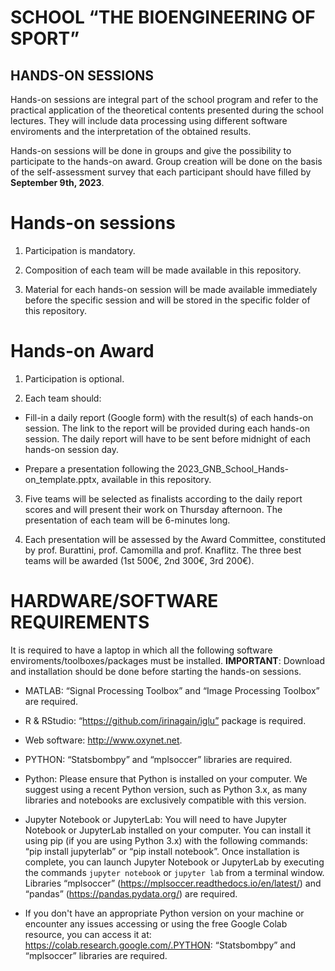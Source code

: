 # SCHOOL “THE BIOENGINEERING OF SPORT”
## HANDS-ON SESSIONS

Hands-on sessions are integral part of the school program and refer to the practical application of the theoretical contents presented during the school lectures. They will include data processing using different software enviroments and the interpretation of the obtained results.

Hands-on sessions will be done in groups and give the possibility to participate to the hands-on award.
Group creation will be done on the basis of the self-assessment survey that each participant should have filled by **September 9th, 2023**.

# Hands-on sessions
1)	Participation is mandatory.
   
1)	Composition of each team will be made available in this repository.
   
1)  Material for each hands-on session will be made available immediately before the specific session and will be stored in the specific folder of this repository.

# Hands-on Award
1) Participation is optional.
   
1) Each team should:
   
  - Fill-in a daily report (Google form) with the result(s) of each hands-on session. The link to the report will be provided during each hands-on session. The daily report will have to be sent before midnight of each hands-on session day.
    
  - Prepare a presentation following the 2023_GNB_School_Hands-on_template.pptx, available in this repository.
    
3) Five teams will be selected as finalists according to the daily report scores and will present their work on Thursday afternoon. The presentation of each team will be 6-minutes long.
   
3) Each presentation will be assessed by the Award Committee, constituted by prof. Burattini, prof. Camomilla and prof. Knaflitz. The three best teams will be awarded (1st 500€, 2nd 300€, 3rd 200€).

# HARDWARE/SOFTWARE REQUIREMENTS
It is required to have a laptop in which all the following software enviroments/toolboxes/packages must be installed.
**IMPORTANT**: Download and installation should be done before starting the hands-on sessions.

- MATLAB: “Signal Processing Toolbox” and “Image Processing Toolbox” are required.

- R & RStudio: “https://github.com/irinagain/iglu” package is required.

- Web software: http://www.oxynet.net.

- PYTHON: “Statsbombpy” and “mplsoccer” libraries are required.

- Python: Please ensure that Python is installed on your computer. We suggest using a recent Python version, such as Python 3.x, as many libraries and notebooks are exclusively compatible with this version.

- Jupyter Notebook or JupyterLab: You will need to have Jupyter Notebook or JupyterLab installed on your computer. You can install it using pip (if you are using Python 3.x) with the following commands:
“pip install jupyterlab” or “pip install notebook”. Once installation is complete, you can launch Jupyter Notebook or JupyterLab by executing the commands `jupyter notebook` or `jupyter lab` from a terminal window. Libraries “mplsoccer” (https://mplsoccer.readthedocs.io/en/latest/) and “pandas” (https://pandas.pydata.org/) are required.

- If you don't have an appropriate Python version on your machine or encounter any issues accessing or using the free Google Colab resource, you can access it at: https://colab.research.google.com/.PYTHON: “Statsbombpy” and “mplsoccer” libraries are required.
